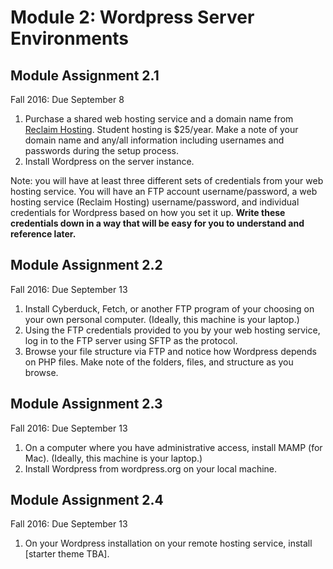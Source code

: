 # Module 2: Wordpress Server Environments

## Module Assignment 2.1

Fall 2016: Due September 8

1. Purchase a shared web hosting service and a domain name from [Reclaim Hosting](https://reclaimhosting.com/shared-hosting/). Student hosting is $25/year. Make a note of your domain name and any/all information including usernames and passwords during the setup process. 
2. Install Wordpress on the server instance.

Note: you will have at least three different sets of credentials from your web hosting service. You will have an FTP account username/password, a web hosting service (Reclaim Hosting) username/password, and individual credentials for Wordpress based on how you set it up. **Write these credentials down in a way that will be easy for you to understand and reference later.**

## Module Assignment 2.2

Fall 2016: Due September 13

1. Install Cyberduck, Fetch, or another FTP program of your choosing on your own personal computer. (Ideally, this machine is your laptop.)
2. Using the FTP credentials provided to you by your web hosting service, log in to the FTP server using SFTP as the protocol.
3. Browse your file structure via FTP and notice how Wordpress depends on PHP files. Make note of the folders, files, and structure as you browse. 

## Module Assignment 2.3

Fall 2016: Due September 13

1. On a computer where you have administrative access, install MAMP (for Mac). (Ideally, this machine is your laptop.) 
2. Install Wordpress from wordpress.org on your local machine.

## Module Assignment 2.4

Fall 2016: Due September 13

1. On your Wordpress installation on your remote hosting service, install [starter theme TBA].